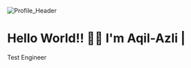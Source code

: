 
![Profile_Header](https://github.com/aqilazli/Aqil-Azli/assets/117832460/ed2f45ab-0842-4d71-87d9-e64e5f1f9250)

 # Hello World!! ✌🏻 I'm Aqil-Azli |

Test Engineer
